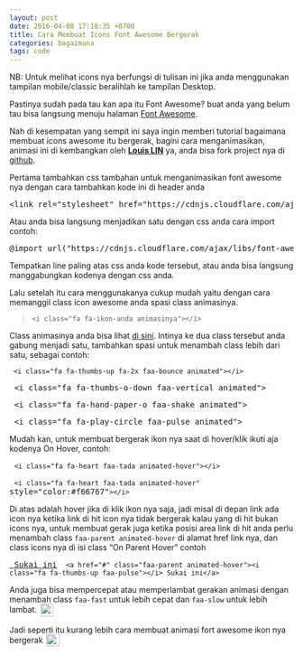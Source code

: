 ```yaml
---
layout: post
date: 2016-04-08 17:18:35 +0700
title: Cara Membuat Icons Font Awesome Bergerak
categories: bagaimana
tags: code
---
```

<p>NB: Untuk melihat icons nya berfungsi di tulisan ini jika anda menggunakan tampilan mobile/classic beralihlah ke tampilan Desktop.</p>
<p>Pastinya sudah pada tau kan apa itu Font Awesome? buat anda yang belum tau bisa langsung menuju halaman <a href="https://fortawesome.github.io/Font-Awesome/icons/">Font Awesome</a>.</p>
<p>Nah di kesempatan yang sempit ini saya ingin memberi tutorial bagaimana membuat icons awesome itu bergerak, bagini cara menganimasikan, animasi ini di kembangkan oleh <strong><a href="https://github.com/l-lin">Louis LIN</a></strong> ya, anda bisa fork project nya di <a href="https://github.com/l-lin/font-awesome-animation" target="_blank">github</a>.</p>
<p>Pertama tambahkan css tambahan untuk menganimasikan font awesome nya dengan cara tambahkan kode ini di header anda</p>
<pre><span class="nt">&lt;link</span> <span class="na">rel=</span><span class="s">"stylesheet"</span> <span class="na">href=</span><span class="s">"https://cdnjs.cloudflare.com/ajax/libs/font-awesome-animation/0.0.8/font-awesome-animation.min.css"</span><span class="nt">&gt;</span>
</pre>
<p>Atau anda bisa langsung menjadikan satu dengan css anda cara import contoh:</p>
<pre>@import url("https://cdnjs.cloudflare.com/ajax/libs/font-awesome-animation/0.0.8/font-awesome-animation.min.css");</pre>
<p>Tempatkan line paling atas css anda kode tersebut, atau anda bisa langsung manggabungkan kodenya dengan css anda.</p>
<p>Lalu setelah itu cara menggunakanya cukup mudah yaitu dengan cara memanggil class icon awesome anda spasi class animasinya.</p>
<blockquote><p><code></code><code class="html"><span class="nt">&lt;i</span> <span class="na">class=</span><span class="s">"fa fa-ikon-anda animasinya"</span><span class="nt">&gt;&lt;/i&gt;</span> </code></p></blockquote>
<p>Class animasinya anda bisa lihat <a href="https://l-lin.github.io/font-awesome-animation/" target="_blank">di sini</a>. Intinya ke dua class tersebut anda gabung menjadi satu, tambahkan spasi untuk menambah class lebih dari satu, sebagai contoh:</p>
<pre><i class="fa fa-thumbs-up faa-bounce animated"></i><code> &lt;i class="fa fa-thumbs-up fa-2x faa-bounce animated"&gt;&lt;/i&gt;</code></pre>
<pre><i class="fa fa-thumbs-o-down faa-vertical animated"></i> &lt;i class="fa fa-thumbs-o-down faa-vertical animated"&gt;</pre>
<pre><i class="fa fa-hand-paper-o faa-shake animated"></i> &lt;i class="fa fa-hand-paper-o faa-shake animated"&gt;</pre>
<pre><i class="fa fa-play-circle faa-pulse animated"></i> &lt;i class="fa fa-play-circle faa-pulse animated"&gt;</pre>
<p>Mudah kan, untuk membuat bergerak ikon nya saat di hover/klik ikuti aja kodenya On Hover, contoh:</p>
<pre><i class="fa fa-heart faa-tada animated-hover"></i> <code>&lt;i class="fa fa-heart faa-tada animated-hover"&gt;&lt;/i&gt;</code></pre>
<pre><i class="fa fa-heart faa-tada animated-hover" style="color: #f66767;"></i> <code>&lt;i class="fa fa-heart faa-tada animated-hover" </code><span class="attribute-name">style</span>="<a class="attribute-value">color:#f66767</a>"<code>&gt;&lt;/i&gt;</code></pre>
<p>Di atas adalah hover jika di klik ikon nya saja, jadi misal di depan link ada icon nya ketika link di hit icon nya tidak bergerak kalau yang di hit bukan icons nya, untuk membuat gerak juga ketika posisi area link di hit anda perlu menambah class <code>faa-parent animated-hover</code> di alamat href link nya, dan class icons nya di isi class “On Parent Hover” contoh</p>
<pre><a class="faa-parent animated-hover" href="#"><i class="fa fa-thumbs-up faa-pulse"></i> Sukai ini</a> <code> &lt;a href="#" class="faa-parent animated-hover"&gt;&lt;i class="fa fa-thumbs-up faa-pulse"&gt;&lt;/i&gt; Sukai ini&lt;/a&gt;</code></pre>
<p>Anda juga bisa mempercepat atau memperlambat gerakan animasi dengan menambah class <code>faa-fast</code> untuk lebih cepat dan <code>faa-slow</code> untuk lebih lambat. <img src="https://eggoez.bitbucket.io/wp-content/emojione/png/1f913.png" alt="🤓" class="emojione" style="font-size:inherit;height:3ex;width:3.1ex;min-height:20px;min-width:20px;display:inline-block;margin:-.2ex .15em .2ex;line-height:normal;vertical-align:middle"> </p>
<p>Jadi seperti itu kurang lebih cara membuat animasi fort awesome ikon nya bergerak <img src="https://eggoez.bitbucket.io/wp-content/emojione/png/1f643.png" alt=":)" class="emojione" style="font-size:inherit;height:3ex;width:3.1ex;min-height:20px;min-width:20px;display:inline-block;margin:-.2ex .15em .2ex;line-height:normal;vertical-align:middle"></p>
